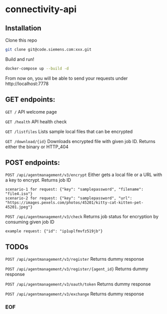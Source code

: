 # connectivity-api

## Installation

Clone this repo

```bash
git clone git@code.siemens.com:xxx.git
```

Build and run!

```bash
docker-compose up --build -d
```

From now on, you will be able to send your requests under http://localhost:7778

## GET endpoints:

`GET /`
API welcome page

`GET /health`
API health check

`GET /listfiles`
Lists sample local files that can be encrypted

`GET /download/{id}`
Downloads encrypted file with given job ID. Returns either the binary or HTTP_404

## POST endpoints:

`POST /api/agentmanagement/v3/encrypt`
Either gets a local file or a URL with a key to encrypt. Returns job ID
~~~~
scenario-1 for request: {"key": "samplepassword", "filename": "file4.iso"}
scenario-2 for request: {"key": "samplepassword", "url": "https://images.pexels.com/photos/45201/kitty-cat-kitten-pet-45201.jpeg"}
~~~~

`POST /api/agentmanagement/v3/check`
Returns job status for encryption by consuming given job ID
~~~~
example request: {"id": "ip1uplfmvfz519jb"}
~~~~

## TODOs

`POST /api/agentmanagement/v3/register`
Returns dummy response

`POST /api/agentmanagement/v3/register/{agent_id}`
Returns dummy response

`POST /api/agentmanagement/v3/oauth/token`
Returns dummy response

`POST /api/agentmanagement/v3/exchange`
Returns dummy response


### EOF
